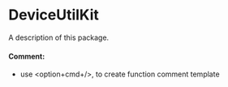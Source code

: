 # DeviceUtilKit

A description of this package.

#### Comment:

- use <option+cmd+/>, to create function comment template

